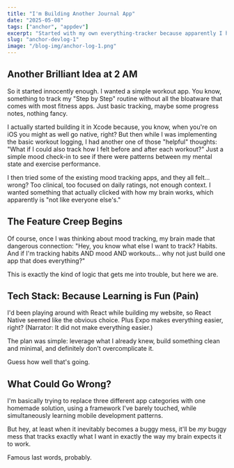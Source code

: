 ```yaml
---
title: "I'm Building Another Journal App"
date: "2025-05-08"
tags: ["anchor", "appdev"]
excerpt: "Started with my own everything-tracker because apparently I hate using existing solutions."
slug: "anchor-devlog-1"
image: "/blog-img/anchor-log-1.png"
---
```


## Another Brilliant Idea at 2 AM

So it started innocently enough. I wanted a simple workout app. You know, something to track my "Step by Step" routine without all the bloatware that comes with most fitness apps. Just basic tracking, maybe some progress notes, nothing fancy. 

I actually started building it in Xcode because, you know, when you're on iOS you might as well go native, right? But then while I was implementing the basic workout logging, I had another one of those "helpful" thoughts: "What if I could also track how I felt before and after each workout?" Just a simple mood check-in to see if there were patterns between my mental state and exercise performance.

I then tried some of the existing mood tracking apps, and they all felt... wrong? Too clinical, too focused on daily ratings, not enough context. I wanted something that actually clicked with how my brain works, which apparently is "not like everyone else's."

## The Feature Creep Begins

Of course, once I was thinking about mood tracking, my brain made that dangerous connection: "Hey, you know what else I want to track? Habits. And if I'm tracking habits AND mood AND workouts... why not just build one app that does everything?"

This is exactly the kind of logic that gets me into trouble, but here we are.

## Tech Stack: Because Learning is Fun (Pain)

I'd been playing around with React while building my website, so React Native seemed like the obvious choice. Plus Expo makes everything easier, right? (Narrator: It did not make everything easier.)

The plan was simple: leverage what I already knew, build something clean and minimal, and definitely don't overcomplicate it.

Guess how well that's going.

## What Could Go Wrong?

I'm basically trying to replace three different app categories with one homemade solution, using a framework I've barely touched, while simultaneously learning mobile development patterns. 

But hey, at least when it inevitably becomes a buggy mess, it'll be *my* buggy mess that tracks exactly what I want in exactly the way my brain expects it to work.

Famous last words, probably.